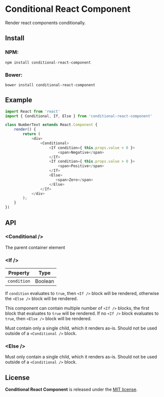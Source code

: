 
# Conditional React Component

Render react components conditionally.

## Install

### NPM:

    npm install conditional-react-component

### Bower:

    bower install conditional-react-component


## Example

```javascript
import React from 'react'
import { Conditional, If, Else } from 'conditional-react-component'

class NumberText extends React.Component {
    render() {
        return (
            <div>
                <Conditional>
                    <If condition={ this.props.value < 0 }>
                        <span>Negative</span>
                    </If>
                    <If condition={ this.props.value > 0 }>
                        <span>Positive</span>
                    </If>
                    <Else>
                       <span>Zero</span>
                    </Else>
                </If>
            </div>
        );
    }
})
```


## API

### &lt;Conditional /&gt;

The parent container element

### &lt;If /&gt;

| Property        | Type  |
| ------------- | ------- |
| `condition`   | Boolean |

If `condition` evaluates to `true`, then `<If />` block will be rendered, otherwise the `<Else />` block will be rendered.

This component can contain multiple number of `<If />` blocks, the first block that evaluates to `true` will be rendered. If no `<If />` block evaluates to `true`, then `<Else />` block will be rendered.

Must contain only a single child, which it renders as-is. Should not be used outside of a `<Conditional />` block.

### &lt;Else /&gt;
Must only contain a single child, which it renders as-is. Should not be used outside of a `<Conditional />` block.

## License

**Conditional React Component** is released under the [MIT license](http://romac.mit-license.org).


